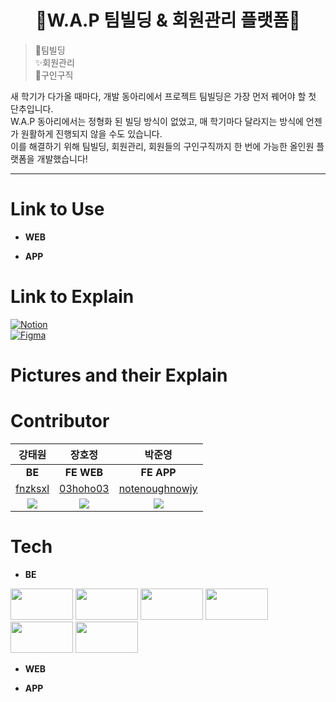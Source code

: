 <!--

**Here are some ideas to get you started:**

🙋‍♀️ A short introduction - what is your organization all about?
🌈 Contribution guidelines - how can the community get involved?
👩‍💻 Useful resources - where can the community find your docs? Is there anything else the community should know?
🍿 Fun facts - what does your team eat for breakfast?
🧙 Remember, you can do mighty things with the power of [Markdown](https://docs.github.com/github/writing-on-github/getting-started-with-writing-and-formatting-on-github/basic-writing-and-formatting-syntax)
-->
<div align="center">
<h1>🎈W.A.P 팀빌딩 & 회원관리 플랫폼🎈</h1>
</div>

>🎈팀빌딩<br>
✨회원관리<br>
🎇구인구직<br>

새 학기가 다가올 때마다, 개발 동아리에서 프로젝트 팀빌딩은 가장 먼저 꿰어야 할 첫 단추입니다.<br>
W.A.P 동아리에서는 정형화 된 빌딩 방식이 없었고, 매 학기마다 달라지는 방식에 언젠가 원활하게 진행되지 않을 수도 있습니다.<br>
이를 해결하기 위해 팀빌딩, 회원관리, 회원들의 구인구직까지 한 번에 가능한 올인원 플랫폼을 개발했습니다!

---

# Link to Use
- **WEB**

- **APP**

# Link to Explain
[![Notion](https://img.shields.io/badge/notion-000000?style=for-the-badge&logo=notion&logoColor=white)](https://taewon-note.notion.site/W-A-P-ec03ad1ba4e64dbf8c127e5dfce7c564?pvs=4) <br>
[![Figma](https://img.shields.io/badge/figma-F24E1E?style=for-the-badge&logo=figma&logoColor=white)](https://www.figma.com/design/Kh66RkgDpAXy195cbb5tMx/WAP-Design?node-id=19-2&t=hX9GuLA7ZJCJWrWg-0)

# Pictures and their Explain


# Contributor
|강태원|장호정|박준영|
|:---:|:---:|:---:|
|**BE**|**FE WEB**|**FE APP**|
|[fnzksxl](https://github.com/fnzksxl)|[03hoho03](https://github.com/03hoho03)|[notenoughnowjy](https://github.com/notenoughnowjy)|
|![](https://avatars.githubusercontent.com/u/71972587?v=4)|![](https://avatars.githubusercontent.com/u/122659293?v=4)|![](https://avatars.githubusercontent.com/u/96164365?v=4)|

# Tech

- **BE**
<div align=left> 
  <img src="https://img.shields.io/badge/django-009688?style=for-the-badge&logo=django&logoColor=white" width=100 height=50/>
  <img src="https://img.shields.io/badge/mysql-4479A1?style=for-the-badge&logo=mysql&logoColor=white" width=100 height=50/>
  <img src="https://img.shields.io/badge/celery-37814A?style=for-the-badge&logo=celery&logoColor=white" width=100 height=50/>
  <img src="https://img.shields.io/badge/awsEC2-FF9900?style=for-the-badge&logo=amazonec2&logoColor=white" width=100 height=50/>
  <img src="https://img.shields.io/badge/redis-FF4438?style=for-the-badge&logo=redis&logoColor=white" width=100 height=50/>
  <img src="https://img.shields.io/badge/nginx-009639?style=for-the-badge&logo=nginx&logoColor=white" width=100 height=50/>
</div>

- **WEB**

- **APP**
